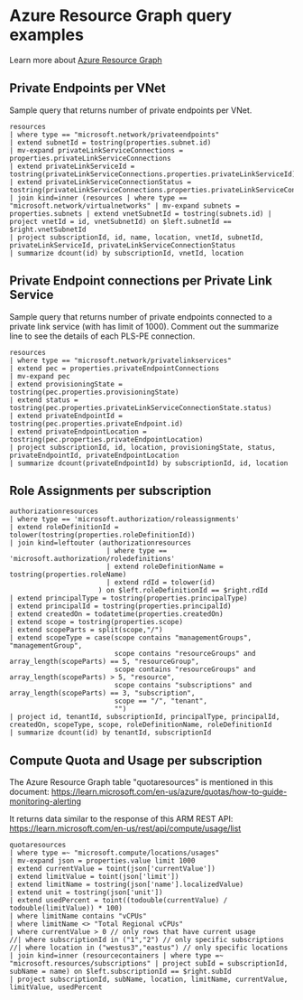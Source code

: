 # Azure Resource Graph query examples

Learn more about [Azure Resource Graph](https://learn.microsoft.com/en-us/azure/governance/resource-graph/overview)

## Private Endpoints per VNet

Sample query that returns number of private endpoints per VNet.

 ```kql
resources
| where type == "microsoft.network/privateendpoints"
| extend subnetId = tostring(properties.subnet.id)
| mv-expand privateLinkServiceConnections = properties.privateLinkServiceConnections
| extend privateLinkServiceId = tostring(privateLinkServiceConnections.properties.privateLinkServiceId)
| extend privateLinkServiceConnectionStatus = tostring(privateLinkServiceConnections.properties.privateLinkServiceConnectionState.status)
| join kind=inner (resources | where type == "microsoft.network/virtualnetworks" | mv-expand subnets = properties.subnets | extend vnetSubnetId = tostring(subnets.id) | project vnetId = id, vnetSubnetId) on $left.subnetId == $right.vnetSubnetId
| project subscriptionId, id, name, location, vnetId, subnetId, privateLinkServiceId, privateLinkServiceConnectionStatus
| summarize dcount(id) by subscriptionId, vnetId, location
```

## Private Endpoint connections per Private Link Service

Sample query that returns number of private endpoints connected to a private link service (with has limit of 1000). Comment out the summarize line to see the details of each PLS-PE connection.

```kql
resources
| where type == "microsoft.network/privatelinkservices"
| extend pec = properties.privateEndpointConnections
| mv-expand pec
| extend provisioningState = tostring(pec.properties.provisioningState)
| extend status = tostring(pec.properties.privateLinkServiceConnectionState.status)
| extend privateEndpointId = tostring(pec.properties.privateEndpoint.id)
| extend privateEndpointLocation = tostring(pec.properties.privateEndpointLocation)
| project subscriptionId, id, location, provisioningState, status, privateEndpointId, privateEndpointLocation
| summarize dcount(privateEndpointId) by subscriptionId, id, location
```

## Role Assignments per subscription

```kql
authorizationresources
| where type == 'microsoft.authorization/roleassignments'
| extend roleDefinitionId = tolower(tostring(properties.roleDefinitionId))
| join kind=leftouter (authorizationresources 
                        | where type == 'microsoft.authorization/roledefinitions'
                        | extend roleDefinitionName = tostring(properties.roleName)
                        | extend rdId = tolower(id)
                      ) on $left.roleDefinitionId == $right.rdId
| extend principalType = tostring(properties.principalType)
| extend principalId = tostring(properties.principalId)
| extend createdOn = todatetime(properties.createdOn)
| extend scope = tostring(properties.scope)
| extend scopeParts = split(scope,"/")
| extend scopeType = case(scope contains "managementGroups", "managementGroup",
                          scope contains "resourceGroups" and array_length(scopeParts) == 5, "resourceGroup",
                          scope contains "resourceGroups" and array_length(scopeParts) > 5, "resource",
                          scope contains "subscriptions" and array_length(scopeParts) == 3, "subscription",
                          scope == "/", "tenant",
                          "")
| project id, tenantId, subscriptionId, principalType, principalId, createdOn, scopeType, scope, roleDefinitionName, roleDefinitionId
| summarize dcount(id) by tenantId, subscriptionId
```

## Compute Quota and Usage per subscription

The Azure Resource Graph table "quotaresources" is mentioned in this document: <https://learn.microsoft.com/en-us/azure/quotas/how-to-guide-monitoring-alerting>

It returns data similar to the response of this ARM REST API: <https://learn.microsoft.com/en-us/rest/api/compute/usage/list>

```kql
quotaresources
| where type =~ "microsoft.compute/locations/usages"
| mv-expand json = properties.value limit 1000
| extend currentValue = toint(json['currentValue'])
| extend limitValue = toint(json['limit'])
| extend limitName = tostring(json['name'].localizedValue)
| extend unit = tostring(json['unit'])
| extend usedPercent = toint((todouble(currentValue) / todouble(limitValue)) * 100)
| where limitName contains "vCPUs"
| where limitName <> "Total Regional vCPUs"
| where currentValue > 0 // only rows that have current usage
//| where subscriptionId in ("1","2") // only specific subscriptions
//| where location in ("westus3","eastus") // only specific locations
| join kind=inner (resourcecontainers | where type =~ "microsoft.resources/subscriptions" | project subId = subscriptionId, subName = name) on $left.subscriptionId == $right.subId
| project subscriptionId, subName, location, limitName, currentValue, limitValue, usedPercent
```
